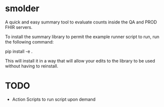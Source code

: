 # smolder
A quick and easy summary tool to evaluate counts inside the QA and PROD FHIR servers. 

To install the summary library to permit the example runner script to run, run the following command:

pip install -e .

This will install it in a way that will allow your edits to the library to be used without having to reinstall. 

# TODO
* Action Scripts to run script upon demand
